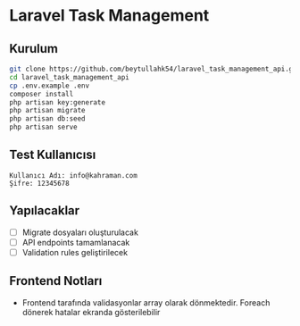 # Laravel Task Management

## Kurulum

```bash
git clone https://github.com/beytullahk54/laravel_task_management_api.git 
cd laravel_task_management_api
cp .env.example .env
composer install
php artisan key:generate
php artisan migrate
php artisan db:seed
php artisan serve
```

## Test Kullanıcısı

```
Kullanıcı Adı: info@kahraman.com
Şifre: 12345678
```

## Yapılacaklar

- [ ] Migrate dosyaları oluşturulacak
- [ ] API endpoints tamamlanacak
- [ ] Validation rules geliştirilecek

## Frontend Notları

- Frontend tarafında validasyonlar array olarak dönmektedir. Foreach dönerek hatalar ekranda gösterilebilir